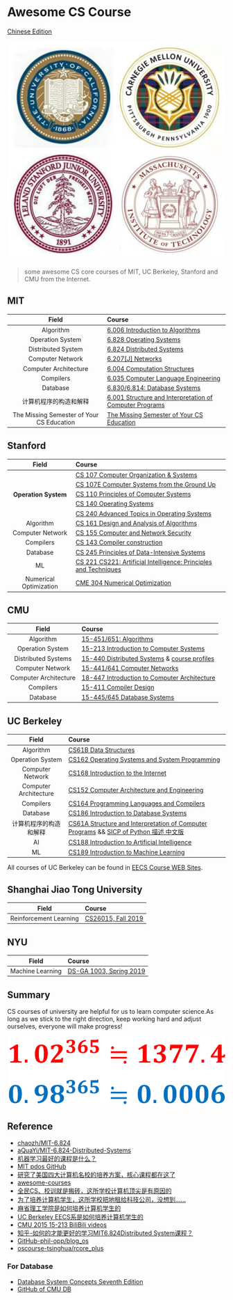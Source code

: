 # Awesome CS Course
[Chinese Edition](README_cn.md)

<div align="center">
    <img src="https://raw.githubusercontent.com/adolphlwq/osshub/master/oss/blog/2019/08/four_college.jpg" width="600px">
</div>

>some awesome CS core courses of MIT, UC Berkeley, Stanford and CMU from the Internet.

## MIT
|                   Field                   | Course                                                                                                                                                                                                  |
| :---------------------------------------: | :------------------------------------------------------------------------------------------------------------------------------------------------------------------------------------------------------ |
|                 Algorithm                 | [6.006 Introduction to Algorithms](https://courses.csail.mit.edu/6.006/)                                                                                                                                |
|             Operation System              | [6.828 Operating Systems](https://pdos.csail.mit.edu/6.828/2019/)                                                                                                                                       |
|            Distributed System             | [6.824 Distributed Systems](https://pdos.csail.mit.edu/6.824/)                                                                                                                                          |
|             Computer Network              | [6.207[J] Networks]()                                                                                                                                                                                   |
|           Computer Architecture           | [6.004 Computation Structures](https://computationstructures.org/)                                                                                                                                      |
|                 Compilers                 | [6.035 Computer Language Engineering](http://web.mit.edu/6.035/)                                                                                                                                        |
|                 Database                  | [6.830/6.814: Database Systems](http://db.csail.mit.edu/6.830/)                                                                                                                                         |
|          计算机程序的构造和解释           | [6.001 Structure and Interpretation of Computer Programs](https://ocw.mit.edu/courses/electrical-engineering-and-computer-science/6-001-structure-and-interpretation-of-computer-programs-spring-2005/) |
| The Missing Semester of Your CS Education | [The Missing Semester of Your CS Education](https://missing.csail.mit.edu/)                                                                                                                             |

## Stanford
<table>
    <thead>
        <tr>
            <th align="center">Field</th>
            <th align="left">Course</th>
        </tr>
    </thead>
    <tbody>
        <tr>
            <th rowspan="5" align="center">Operation System</th>
            <td align="left">
                <a href="http://cs107.stanford.edu" rel="nofollow">CS 107 Computer Organization & Systems</a>
            </td>
        </tr>
        <tr>
            <td align="left">
                <a href="https://cs107e.github.io/" rel="nofollow">CS 107E Computer Systems from the Ground Up</a>
            </td>
        </tr>
        <tr>
            <td align="left">
                <a href="http://cs110.stanford.edu" rel="nofollow">CS 110 Principles of Computer Systems</a>
            </td>
        </tr>
        <tr>
            <td align="left">
                <a href="http://cs140.stanford.edu" rel="nofollow">CS 140 Operating Systems</a>
            </td>
        </tr>
        <tr>
            <td align="left">
                <a href="http://cs240.stanford.edu" rel="nofollow">CS 240 Advanced Topics in Operating Systems</a>
            </td>
        </tr>
        <tr>
            <td align="center">Algorithm</td>
            <td align="left">
                <a href="http://web.stanford.edu/class/cs161/" rel="nofollow">CS 161 Design and Analysis of Algorithms</a>
            </td>
        </tr>
        <tr>
            <td align="center">Computer Network</td>
            <td align="left">
                <a href="https://cs155.stanford.edu" rel="nofollow">CS 155 Computer and Network Security</a>
            </td>
        </tr>
        <tr>
            <td align="center">Compilers</td>
            <td align="left">
                <a href="https://web.stanford.edu/class/cs143/" rel="nofollow">CS 143 Compiler construction</a>
            </td>
        </tr>
        <tr>
            <td align="center">Database</td>
            <td align="left">
                <a href="http://web.stanford.edu/class/cs245/" rel="nofollow">CS 245 Principles of Data-Intensive Systems</a>
            </td>
        </tr>
        <tr>
            <td align="center">ML</td>
            <td align="left">
                <a href="http://web.stanford.edu/class/cs221/" rel="nofollow">CS 221 CS221: Artificial Intelligence: Principles and Techniques</a>
            </td>
        </tr>
        <tr>
            <td align="center">Numerical Optimization</td>
            <td align="left">
                <a href="https://web.stanford.edu/class/cme304/" rel="nofollow">CME 304 Numerical Optimization</a>
            </td>
        </tr>
    </tbody>
</table>

## CMU
|         Field         | Course                                                                                                                                                        |
| :-------------------: | :------------------------------------------------------------------------------------------------------------------------------------------------------------ |
|       Algorithm       | [15-451/651: Algorithms](http://www.cs.cmu.edu/afs/cs/academic/class/15451-s18/www/)                                                                          |
|   Operation System    | [15-213 Introduction to Computer Systems](http://www.cs.cmu.edu/~213/)                                                                                        |
|  Distributed Systems  | [15-440 Distributed Systems](http://www.cs.cmu.edu/~srini/15-440/) & [course profiles](https://csd.cs.cmu.edu/course-profiles/15-440_640-distributed-systems) |
|   Computer Network    | [15-441/641 Computer Networks](https://computer-networks.github.io/sp19/)                                                                                     |
| Computer Architecture | [18-447 Introduction to Computer Architecture]()                                                                                                              |
|       Compilers       | [15-411 Compiler Design](https://www.cs.cmu.edu/~fp/courses/15411-f13/)                                                                                       |
|       Database        | [15-445/645 Database Systems](https://15445.courses.cs.cmu.edu)                                                                                               |

## UC Berkeley
|         Field          | Course                                                                                                                                                    |
| :--------------------: | :-------------------------------------------------------------------------------------------------------------------------------------------------------- |
|       Algorithm        | [CS61B Data Structures ](http://www-inst.eecs.berkeley.edu/~cs61b)                                                                                        |
|    Operation System    | [CS162 Operating Systems and System Programming](https://cs162.eecs.berkeley.edu/)                                                                        |
|    Computer Network    | [CS168 Introduction to the Internet](http://www-inst.eecs.berkeley.edu/~cs168)                                                                            |
| Computer Architecture  | [CS152 Computer Architecture and Engineering](http://www-inst.eecs.berkeley.edu/~cs152)                                                                   |
|       Compilers        | [CS164 Programming Languages and Compilers](http://www-inst.eecs.berkeley.edu/~cs164)                                                                     |
|        Database        | [CS186 Introduction to Database Systems](http://www-inst.eecs.berkeley.edu/~cs186)                                                                        |
| 计算机程序的构造和解释 | [CS61A Structure and Interpretation of Computer Programs](https://cs61a.org/) && [SICP of Python 描述 中文版](https://github.com/wizardforcel/sicp-py-zh) |
|           AI           | [CS188 Introduction to Artificial Intelligence](http://www-inst.eecs.berkeley.edu/~cs188)                                                                 |
|           ML           | [CS189 Introduction to Machine Learning](http://www-inst.eecs.berkeley.edu/~cs189)                                                                        |

All courses of UC Berkeley can be found in [EECS Course WEB Sites](http://www-inst.eecs.berkeley.edu/classes-eecs.html).

## Shanghai Jiao Tong University
|         Field          | Course                                                                |
| :--------------------: | :-------------------------------------------------------------------- |
| Reinforcement Learning | [CS26015, Fall 2019](http://www.cs.sjtu.edu.cn/~zou-jn/teaching.html) |

## NYU
|      Field       | Course                                                                   |
| :--------------: | :----------------------------------------------------------------------- |
| Machine Learning | [DS-GA 1003, Spring 2019](https://davidrosenberg.github.io/ml2019/#home) |

## Summary
CS courses of university are helpful for us to learn computer science.As long as we stick to the right direction, keep working hard and adjust ourselves, everyone will make progress!

![](https://raw.githubusercontent.com/adolphlwq/osshub/master/oss/blog/2019/08/101_365.png)

## Reference
- [chaozh/MIT-6.824](https://github.com/chaozh/MIT-6.824)
- [aQuaYi/MIT-6.824-Distributed-Systems](https://github.com/aQuaYi/MIT-6.824-Distributed-Systems)
- [机器学习最好的课程是什么？](https://www.zhihu.com/question/37031588)
- [MIT pdos GitHub](https://github.com/mit-pdos/)
- [研究了美国四大计算机名校的培养方案，核心课程都在这了](https://mp.weixin.qq.com/s/39Un5UkLULC39s3PX10AbA)
- [awesome-courses](https://github.com/prakhar1989/awesome-courses)
- [全民CS、校训就是搬砖，这所学校计算机顶尖是有原因的](https://mp.weixin.qq.com/s/Nm4doXPPDzJJS0RSU5YSkA)
- [为了培养计算机学生，这所学校把地租给科技公司，没想到......](https://mp.weixin.qq.com/s/deq-cT9139bJF7UGN4H8cA)
- [麻省理工学院是如何培养计算机学生的](https://mp.weixin.qq.com/s/eS-9OWZ1nWSPcrNd_GbuVA)
- [UC Berkeley EECS系是如何培养计算机学生的](https://mp.weixin.qq.com/s/P2tNxWQW8nIewvw_jHdhFQ)
- [CMU 2015 15-213 BiliBili videos](https://www.bilibili.com/video/av12977597)
- [知乎-如何的才能更好的学习MIT6.824Distributed System课程？
](https://www.zhihu.com/question/29597104)
- [GitHub-phil-opp/blog_os](https://github.com/phil-opp/blog_os)
- [oscourse-tsinghua/rcore_plus](https://github.com/oscourse-tsinghua/rcore_plus)

### For Database
- [Database System Concepts Seventh Edition](https://www.db-book.com/db7/index.html)
- [GitHub of CMU DB](https://github.com/cmu-db)
